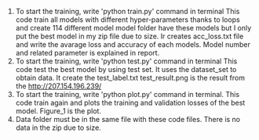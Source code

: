 1. To start the training, write 'python train.py' command in terminal
    This code train all models with different hyper-parameters thanks to loops and create 114 different model
    model folder have these models but I only put the best model in my zip file due to size. Ir creates acc_loss.txt file and write the avarage loss and accuracy of each models. 
    Model number and related parameter is explained in report.
2. To start the training, write 'python test.py' command in terminal
    This code test the best model by using test set. It uses the dataset_set to obtain data. It create the test_label.txt
    test_result.png is the result from the http://207.154.196.239/
3. To start the training, write 'python plot.py' command in terminal. 
    This code train again and plots the training and validation losses of the best model. Figure_1 is the plot.
4. Data folder must be in the same file with these code files. There is no data in the zip due to size.